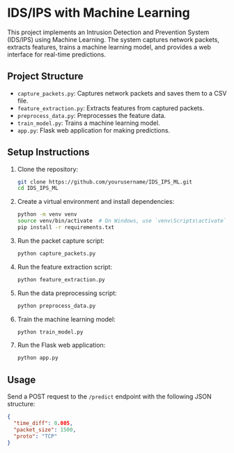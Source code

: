 # IDS/IPS with Machine Learning

This project implements an Intrusion Detection and Prevention System (IDS/IPS) using Machine Learning. The system captures network packets, extracts features, trains a machine learning model, and provides a web interface for real-time predictions.

## Project Structure
- `capture_packets.py`: Captures network packets and saves them to a CSV file.
- `feature_extraction.py`: Extracts features from captured packets.
- `preprocess_data.py`: Preprocesses the feature data.
- `train_model.py`: Trains a machine learning model.
- `app.py`: Flask web application for making predictions.

## Setup Instructions
1. Clone the repository:
    ```bash
    git clone https://github.com/yourusername/IDS_IPS_ML.git
    cd IDS_IPS_ML
    ```

2. Create a virtual environment and install dependencies:
    ```bash
    python -m venv venv
    source venv/bin/activate  # On Windows, use `venv\Scripts\activate`
    pip install -r requirements.txt
    ```

3. Run the packet capture script:
    ```bash
    python capture_packets.py
    ```

4. Run the feature extraction script:
    ```bash
    python feature_extraction.py
    ```

5. Run the data preprocessing script:
    ```bash
    python preprocess_data.py
    ```

6. Train the machine learning model:
    ```bash
    python train_model.py
    ```

7. Run the Flask web application:
    ```bash
    python app.py
    ```

## Usage
Send a POST request to the `/predict` endpoint with the following JSON structure:
```json
{
  "time_diff": 0.005,
  "packet_size": 1500,
  "proto": "TCP"
}
